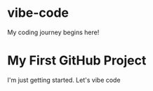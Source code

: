 # vibe-code
My coding journey begins here!

# My First GitHub Project

I'm just getting started.  Let's vibe code
